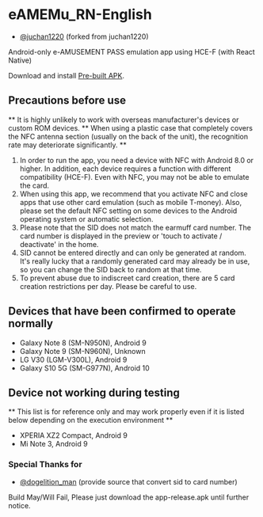 # eAMEMu_RN-English

* [@juchan1220](https://github.com/juchan1220/eAMEMu_RN) (forked from juchan1220)

Android-only e-AMUSEMENT PASS emulation app using HCE-F (with React Native)

Download and install [Pre-built APK](https://github.com/Tudwad/eAMEMu_RN-English/releases).

## Precautions before use

** It is highly unlikely to work with overseas manufacturer's devices or custom ROM devices.
** When using a plastic case that completely covers the NFC antenna section (usually on the back of the unit), the recognition rate may deteriorate significantly. **

1. In order to run the app, you need a device with NFC with Android 8.0 or higher. In addition, each device requires a function with different compatibility (HCE-F). Even with NFC, you may not be able to emulate the card.
2. When using this app, we recommend that you activate NFC and close apps that use other card emulation (such as mobile T-money). Also, please set the default NFC setting on some devices to the Android operating system or automatic selection.
3. Please note that the SID does not match the earmuff card number. The card number is displayed in the preview or 'touch to activate / deactivate' in the home.
4. SID cannot be entered directly and can only be generated at random. It's really lucky that a randomly generated card may already be in use, so you can change the SID back to random at that time.
5. To prevent abuse due to indiscreet card creation, there are 5 card creation restrictions per day. Please be careful to use.

## Devices that have been confirmed to operate normally
* Galaxy Note 8 (SM-N950N), Android 9
* Galaxy Note 9 (SM-N960N), Unknown
* LG V30 (LGM-V300L), Android 9
* Galaxy S10 5G (SM-G977N), Android 10

## Device not working during testing
** This list is for reference only and may work properly even if it is listed below depending on the execution environment **

* XPERIA XZ2 Compact, Android 9
* Mi Note 3, Android 9

### Special Thanks for 
* [@dogelition_man](https://github.com/ledoge) (provide source that convert sid to card number)

Build May/Will Fail, Please just download the app-release.apk until further notice.

